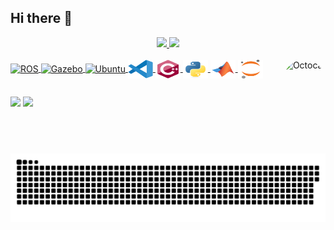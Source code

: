 ## Hi there 👋

<!--
**felipemohr/felipemohr** is a ✨ _special_ ✨ repository because its `README.md` (this file) appears on your GitHub profile.

Here are some ideas to get you started:

- 🔭 I’m currently working on ...
- 🌱 I’m currently learning ...
- 👯 I’m looking to collaborate on ...
- 🤔 I’m looking for help with ...
- 💬 Ask me about ...
- 📫 How to reach me: ...
- 😄 Pronouns: ...
- ⚡ Fun fact: ...
-->

<div align="center">
  <a href="https://github.com/felipemohr">
  <img height="180em" src="https://github-readme-stats.vercel.app/api?username=felipemohr&show_icons=true&theme=monokai&include_all_commits=true&count_private=true"/>
  <img height="180em" src="https://github-readme-stats.vercel.app/api/top-langs/?username=felipemohr&layout=compact&langs_count=7&theme=monokai"/>
</div>
<div style="display: inline_block"><br>
  <img align="center" alt="ROS" height="30" src="https://upload.wikimedia.org/wikipedia/commons/thumb/b/bb/Ros_logo.svg/1280px-Ros_logo.svg.png">
  <img align="center" alt="Gazebo" height="30" src="https://seeklogo.com/images/G/gazebo-logo-51C46471CA-seeklogo.com.png">
  <img align="center" alt="Ubuntu" height="30" width="40" src="https://cdn.jsdelivr.net/gh/devicons/devicon/icons/ubuntu/ubuntu-plain.svg" />
  <img align="center" alt="VSCode" height="30" width="40" src="https://raw.githubusercontent.com/devicons/devicon/master/icons/vscode/vscode-original.svg">
  <img align="center" alt="C++" height="30" width="40" src="https://raw.githubusercontent.com/devicons/devicon/master/icons/cplusplus/cplusplus-original.svg">
  <img align="center" alt="Python" height="30" width="40" src="https://raw.githubusercontent.com/devicons/devicon/master/icons/python/python-original.svg">
  <img align="center" alt="Matlab" height="30" width="40" src="https://raw.githubusercontent.com/devicons/devicon/master/icons/matlab/matlab-original.svg">
  <img align="center" alt="Jupyter" height="30" width="40" src="https://raw.githubusercontent.com/devicons/devicon/master/icons/jupyter/jupyter-original.svg">
  <img align="right" alt="Octocat" height="150" style="border-radius:500px;" src="https://uploaddeimagens.com.br/images/003/447/148/full/octobiwan.png?1632461507">
</div>

  ##

<div> 
  <a href = "mailto:felipemohr@ieee.org"><img src="https://img.shields.io/badge/-Gmail-%23333?style=for-the-badge&logo=gmail&logoColor=white" target="_blank"></a>
  <a href="https://www.linkedin.com/in/felipe-mohr-a9922a15a/" target="_blank"><img src="https://img.shields.io/badge/-LinkedIn-%230077B5?style=for-the-badge&logo=linkedin&logoColor=white" target="_blank"></a> 
 
  ![Snake animation](https://github.com/felipemohr/felipemohr/blob/output/github-contribution-grid-snake.svg)
 
</div>
